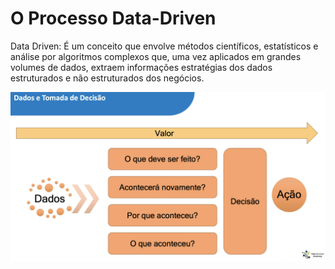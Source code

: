 # O Processo Data-Driven

Data Driven: É um conceito que envolve métodos científicos, estatísticos e análise por algoritmos complexos que, uma vez aplicados em grandes volumes de dados, extraem informações estratégias dos dados estruturados e não estruturados dos negócios.

![Data-Driven](/img/DadosTomadaDecisao.png)